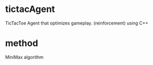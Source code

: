 # tictacAgent
TicTacToe Agent that optimizes gameplay. (reinforcement) using C++

# method
MiniMax algorithm